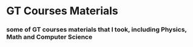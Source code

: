 # GT Courses Materials

### some of GT courses materials that I took, including Physics, Math and Computer Science
